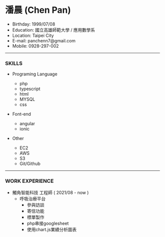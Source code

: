 <h1>潘晨 (Chen Pan)</h1>


<ul>
  <li>Birthday: 1999/07/08</li>  
  <li>Education: 國立高雄師範大學 / 應用數學系</li>
  <li>Location: Taipei City</li>
  <li>E-mail: panchenn7@gmail.com</li>
  <li>Mobile: 0928-297-002</li>
</ul>

<hr/>
 
  
<h3>SKILLS</h3> 
<ul>
  <li>Programing Language</li>
  <ul>
    <li>php</li>
    <li>typescript</li>
    <li>html</li>
    <li>MYSQL</li>
    <li>css</li>
  </ul>
</ul>  
<ul>
  <li>Font-end</li>
  <ul>
    <li>angular</li>
    <li>ionic</li>
  </ul>
</ul>  
<ul>
  <li>Other</li>
  <ul>
    <li>EC2</li>
    <li>AWS</li>
    <li>S3</li>
    <li>Git/Github</li>
  </ul>
</ul> 
  
  
<hr/>
<h3>WORK EXPERIENCE</h3>

<ul>
  <li>觸角智能科技 工程師 ( 2021/08 - now )
    <ul>
      <li>呼吸治療平台
      <ul>
        <li>參與訪談</li>
        <li>寄信功能</li>
        <li>標單製作</li>
        <li>php串接googlesheet</li>
        <li>使用chart.js業績分析圖表</li>
       </ul>
       </li>
              


</ul>
  
  


